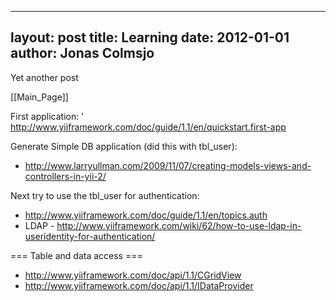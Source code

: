 
---
layout: post
title: Learning
date: 2012-01-01
author: Jonas Colmsjo
---

Yet another post





[[Main_Page]]

First application:
' http://www.yiiframework.com/doc/guide/1.1/en/quickstart.first-app

Generate Simple DB application (did this with tbl_user):
* http://www.larryullman.com/2009/11/07/creating-models-views-and-controllers-in-yii-2/

Next try to use the tbl_user for authentication:
* http://www.yiiframework.com/doc/guide/1.1/en/topics.auth
* LDAP - http://www.yiiframework.com/wiki/62/how-to-use-ldap-in-useridentity-for-authentication/


=== Table and data access ===

* http://www.yiiframework.com/doc/api/1.1/CGridView
* http://www.yiiframework.com/doc/api/1.1/IDataProvider
